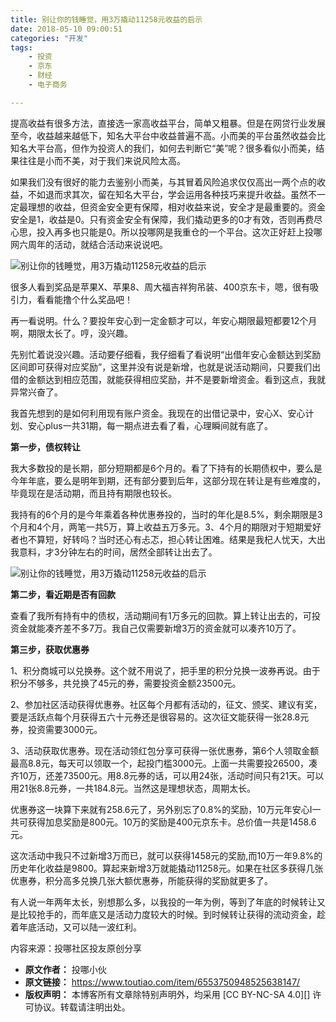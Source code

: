 ```yaml
---
title: 别让你的钱睡觉，用3万撬动11258元收益的启示
date: 2018-05-10 09:00:51
categories: "开发"
tags:
	- 投资
	- 京东
	- 财经
	- 电子商务

---
```


提高收益有很多方法，直接选一家高收益平台，简单又粗暴。但是在网贷行业发展至今，收益越来越低下，知名大平台中收益普遍不高。小而美的平台虽然收益会比知名大平台高，但作为投资人的我们，如何去判断它“美”呢？很多看似小而美，结果往往是小而不美，对于我们来说风险太高。

如果我们没有很好的能力去鉴别小而美，与其冒着风险追求仅仅高出一两个点的收益，不如退而求其次，留在知名大平台，学会运用各种技巧来提升收益。虽然不一定最理想的收益，但资金安全更有保障，相对收益来说，安全才是最重要的。资金安全是1，收益是0。只有资金安全有保障，我们撬动更多的0才有效，否则再费尽心思，投入再多也只能是0。所以投哪网是我重仓的一个平台。这次正好赶上投哪网六周年的活动，就结合活动来说说吧。

![别让你的钱睡觉，用3万撬动11258元收益的启示][3_11258]

很多人看到奖品是苹果X、苹果8、周大福吉祥狗吊装、400京东卡，嗯，很有吸引力，看看能撸个什么奖品吧！

再一看说明。什么？要投年安心到一定金额才可以，年安心期限最短都要12个月啊，期限太长了。哼，没兴趣。

先别忙着说没兴趣。活动要仔细看，我仔细看了看说明“出借年安心金额达到奖励区间即可获得对应奖励”，这里并没有说是新增，也就是说活动期间，只要我们出借的金额达到相应范围，就能获得相应奖励，并不是要新增资金。看到这点，我就异常兴奋了。

我首先想到的是如何利用现有账户资金。我现在的出借记录中，安心X、安心计划、安心plus一共31期，每一期点进去看了看，心理瞬间就有底了。

**第一步，债权转让**

我大多数投的是长期，部分短期都是6个月的。看了下持有的长期债权中，要么是今年年底，要么是明年到期，还有部分要到后年，这部分现在转让是有些难度的，毕竟现在是活动期，而且持有期限也较长。

我持有的6个月的是今年乘着各种优惠券投的，当时的年化是8.5%，剩余期限是3个月和4个月，两笔一共5万，算上收益五万多元。3、4个月的期限对于短期爱好者也不算短，好转吗？当时还心有忐忑，担心转让困难。结果是我杞人忧天，大出我意料，才3分钟左右的时间，居然全部转让出去了。

![别让你的钱睡觉，用3万撬动11258元收益的启示][3_11258 1]

**第二步，看近期是否有回款**

查看了我所有持有中的债权，活动期间有1万多元的回款。算上转让出去的，可投资金就能凑齐差不多7万。我自己仅需要新增3万的资金就可以凑齐10万了。

**第三步，获取优惠券**

1、积分商城可以兑换券。这个就不用说了，把手里的积分兑换一波券再说。由于积分不够多，共兑换了45元的券，需要投资金额23500元。

2、参加社区活动获得优惠券。社区每个月都有活动的，征文、颁奖、建议有奖，要是活跃点每个月获得五六十元券还是很容易的。这次征文能获得一张28.8元券，投资需要3000元。

3、活动获取优惠券。现在活动领红包分享可获得一张优惠券，第6个人领取金额最高8.8元，每天可以领取一个，起投门槛3000元。上面一共需要投26500，凑齐10万，还差73500元。用8.8元券的话，可以用24张，活动时间只有21天。可以用21张8.8元券，一共184.8元。当然这是理想状态，周期太长。

优惠券这一块算下来就有258.6元了，另外别忘了0.8%的奖励，10万元年安心I一共可获得加息奖励是800元。10万的奖励是400元京东卡。总价值一共是1458.6元。

这次活动中我只不过新增3万而已，就可以获得1458元的奖励,而10万一年9.8%的历史年化收益是9800。算起来新增3万就能撬动11258元。如果在社区多获得几张优惠券，积分高多兑换几张大额优惠券，所能获得的奖励就更多了。

有人说一年两年太长，别想那么多，以我投的一年为例，等到了年底的时候转让又是比较抢手的，而年底又是活动力度较大的时候。到时候转让获得的流动资金，趁着年底活动，又可以陆一波红利。

内容来源：投哪社区投友原创分享



[3_11258]: /pro/os/crawler/RVQM-YFVQ-26BZ.jpg
[3_11258 1]: /pro/os/crawler/JA6N-AAJY-NAU3.jpg
 *  **原文作者：** 投哪小伙
 *  **原文链接：** https://www.toutiao.com/item/6553750948525638147/
 *  **版权声明：** 本博客所有文章除特别声明外，均采用 [CC BY-NC-SA 4.0][] 许可协议。转载请注明出处。
